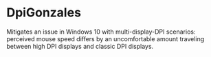 # DpiGonzales
Mitigates an issue in Windows 10 with multi-display-DPI scenarios: perceived mouse speed differs by an uncomfortable amount traveling between high DPI displays and classic DPI displays.
